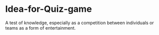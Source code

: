 # Idea-for-Quiz-game
A test of knowledge, especially as a competition between individuals or teams as a form of entertainment.
